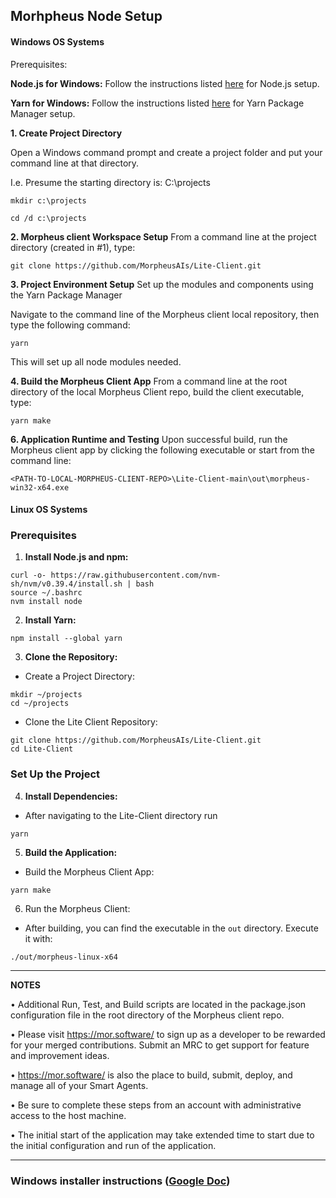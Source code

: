 ## Morhpheus Node Setup

#### Windows OS Systems

Prerequisites:

**Node.js for Windows:**
Follow the instructions listed [here](https://phoenixnap.com/kb/install-node-js-npm-on-windows) for Node.js setup.


**Yarn for Windows:**
Follow the instructions listed [here](https://phoenixnap.com/kb/yarn-windows) for Yarn Package Manager setup.


**1. Create Project Directory**

Open a Windows command prompt and create a project folder and put your command line at that directory.
  
I.e. Presume the starting directory is: C:\projects
```
mkdir c:\projects

cd /d c:\projects
```

**2. Morpheus client Workspace Setup**
From a command line at the project directory (created in #1), type:
```
git clone https://github.com/MorpheusAIs/Lite-Client.git
```
**3. Project Environment Setup**
Set up the modules and components using the Yarn Package Manager

Navigate to the command line of the Morpheus client local repository, then type the following command:
```
yarn
```
This will set up all node modules needed.

**4. Build the Morpheus Client App**
From a command line at the root directory of the local Morpheus Client repo, build the client executable, type:
```
yarn make
```

**6. Application Runtime and Testing**
Upon successful build, run the Morpheus client app by clicking the following executable or start from the command line:
```
<PATH-TO-LOCAL-MORPHEUS-CLIENT-REPO>\Lite-Client-main\out\morpheus-win32-x64.exe
```
#### Linux OS Systems

### Prerequisites

 1. **Install Node.js and npm:** 
```
curl -o- https://raw.githubusercontent.com/nvm-sh/nvm/v0.39.4/install.sh | bash
source ~/.bashrc
nvm install node
```

2. **Install Yarn:**
```
npm install --global yarn
```

3. **Clone the Repository:**
- Create a Project Directory:
```
mkdir ~/projects
cd ~/projects
```
- Clone the Lite Client Repository:
```
git clone https://github.com/MorpheusAIs/Lite-Client.git
cd Lite-Client
```

### Set Up the Project

4. **Install Dependencies:**
- After navigating to the Lite-Client directory run 
```
yarn
```
5. **Build the Application:**
- Build the Morpheus Client App:
```
yarn make
```

6. Run the Morpheus Client:
- After building, you can find the executable in the `out` directory. Execute it with:
```
./out/morpheus-linux-x64
```

----
**NOTES**

•	Additional Run, Test, and Build scripts are located in the package.json configuration file in the root directory of the Morpheus client repo.

•	Please visit https://mor.software/ to sign up as a developer to be rewarded for your merged contributions. Submit an MRC to get support for feature and improvement ideas.

•	https://mor.software/ is also the place to build, submit, deploy, and manage all of your Smart Agents.

•	Be sure to complete these steps from an account with administrative access to the host machine.

•	The initial start of the application may take extended time to start due to the initial configuration and run of the application.

----

### Windows installer instructions ([Google Doc](https://docs.google.com/document/d/1YjGAlTzglct8aNEqZAUeYD7SAmOETtmv/edit?usp=sharing&ouid=118042204753952761929&rtpof=true&sd=true))


